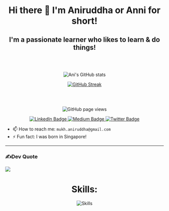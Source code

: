 <h1 align="center">Hi there 👋 I'm Aniruddha or Anni for short!</h1> 
<h2 align="center">I'm a passionate learner who likes to learn & do things!</h2>
<br><br>


<!-- <p align="center">
  <a href="https://github.com/anuraghazra/github-readme-stats">
    <img src="https://github-readme-stats.vercel.app/api/top-langs/?username=annimukherjee&layout=compact&theme=vision-friendly-dark" alt="Top Langs">
  </a>
</p> -->


<p align="center">
  <img src="https://github-readme-stats.vercel.app/api?username=annimukherjee&show_icons=true&layout=compact&theme=vision-friendly-dark" alt="Ani's GitHub stats">
</p>

<p align="center">
  <a href="https://git.io/streak-stats">
    <img src="http://github-readme-streak-stats.herokuapp.com?user=annimukherjee&theme=dark&background=000000" alt="GitHub Streak">
  </a>
</p>

<br><br>

<p align="center">
  <img src="https://komarev.com/ghpvc/?username=annimukherjee&color=45707a&style=flat-square" alt="GitHub page views">
</p>



<p align="center">
    <a href="https://www.linkedin.com/in/aniruddha-mukherjee-b53292250/">
      <img src="https://img.shields.io/badge/LinkedIn-0A66C2?style=flat-square&logo=linkedin&logoColor=white" alt="LinkedIn Badge"/>
    </a>
    <a href="https://medium.com/@aniruddhamukh">
      <img src="https://img.shields.io/badge/Medium-12100E?style=flat-square&logo=medium&logoColor=white" alt="Medium Badge"/>
    </a>
    <a href="https://twitter.com/aniruddhamukh_">
      <img src="https://img.shields.io/badge/Twitter-blue?style=flat-square&logo=twitter&logoColor=white" alt="Twitter Badge"/>
    </a>
  </p>



- 📫 How to reach me: ```mukh.aniruddha@gmail.com```
- ⚡ Fun fact: I was born in Singapore!



---
### ✍️Dev Quote
![](https://quotes-github-readme.vercel.app/api?type=horizontal&theme=dark&background=000000)

  <h1 align='center'>Skills:</h1>
  <p align="center">
  <img align="center" src="https://skillicons.dev/icons?i=git,github,arduino,c,cpp,css,html,java,md,nodejs,py,express,nextjs,react,mysql,discord,figma" alt="Skills">
  <br>
</p>




